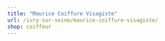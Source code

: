 ```yaml
---
title: "Maurice Coiffure Visagiste"
url: /ivry-sur-seine/maurice-coiffure-visagiste/
shop: coiffeur
---
```

